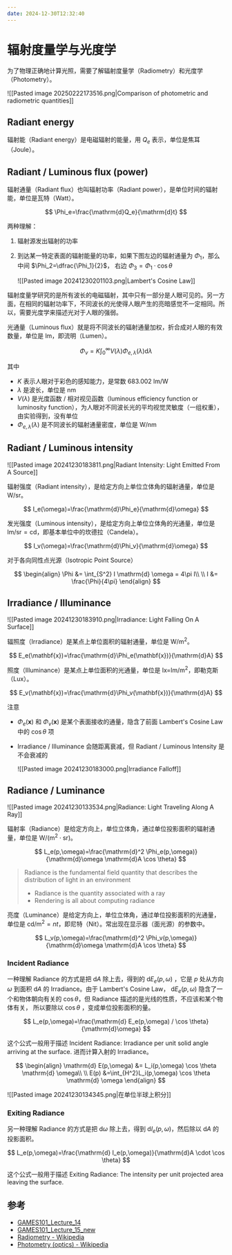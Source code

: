 ```yaml
---
date: 2024-12-30T12:32:40
---
```


# 辐射度量学与光度学

为了物理正确地计算光照，需要了解辐射度量学（Radiometry）和光度学（Photometry）。

![[Pasted image 20250222173516.png|Comparison of photometric and radiometric quantities]]

## Radiant energy

辐射能（Radiant energy）是电磁辐射的能量，用 $Q_e$ 表示，单位是焦耳（Joule）。

## Radiant / Luminous flux (power)

辐射通量（Radiant flux）也叫辐射功率（Radiant power），是单位时间的辐射能，单位是瓦特（Watt）。

$$
\Phi_e=\frac{\mathrm{d}Q_e}{\mathrm{d}t}
$$

两种理解：

1. 辐射源发出辐射的功率
2. 到达某一特定表面的辐射能量的功率，如果下图左边的辐射通量为 $\Phi_1$，那么中间 $\Phi_2=\dfrac{\Phi_1}{2}$， 右边 $\Phi_3 = \Phi_1 \cdot \cos \theta$

    ![[Pasted image 20241230201103.png|Lambert's Cosine Law]]

辐射度量学研究的是所有波长的电磁辐射，其中只有一部分是人眼可见的。另一方面，在相同的辐射功率下，不同波长的光使得人眼产生的亮暗感觉不一定相同。所以，需要光度学来描述光对于人眼的强弱。

光通量（Luminous flux）就是将不同波长的辐射通量加权，折合成对人眼的有效数量，单位是 $\text{lm}$，即流明（Lumen）。

$$
\Phi_v= K \int_0^\infty V(\lambda) \Phi_{e,\lambda}(\lambda) \mathrm{d}\lambda
$$

其中

- $K$ 表示人眼对于彩色的感知能力，是常数 $683.002 \ \text{lm/W}$
- $\lambda$ 是波长，单位是 $\text{nm}$
- $V(\lambda)$ 是光度函数 / 相对视见函数（luminous efficiency function or luminosity function），为人眼对不同波长光的平均视觉灵敏度（一组权重），由实验得到，没有单位
- $\Phi_{e,\lambda}(\lambda)$ 是不同波长的辐射通量密度，单位是 $\text{W/nm}$

## Radiant / Luminous intensity

![[Pasted image 20241230183811.png|Radiant Intensity: Light Emitted From A Source]]

辐射强度（Radiant intensity），是给定方向上单位立体角的辐射通量，单位是 $\text{W/sr}$。

$$
I_e(\omega)=\frac{\mathrm{d}\Phi_e}{\mathrm{d}\omega}
$$

发光强度（Luminous intensity），是给定方向上单位立体角的光通量，单位是 $\text{lm/sr}=\text{cd}$，即基本单位中的坎德拉（Candela）。

$$
I_v(\omega)=\frac{\mathrm{d}\Phi_v}{\mathrm{d}\omega}
$$

对于各向同性点光源（Isotropic Point Source）

$$
\begin{align}
\Phi &= \int_{S^2} I \mathrm{d} \omega = 4\pi I\\
\\
I &= \frac{\Phi}{4\pi}
\end{align}
$$

## Irradiance / Illuminance

![[Pasted image 20241230183910.png|Irradiance: Light Falling On A Surface]]

辐照度（Irradiance）是某点上单位面积的辐射通量，单位是 $\text{W/}\text{m}^2$。

$$
E_e(\mathbf{x})=\frac{\mathrm{d}\Phi_e(\mathbf{x})}{\mathrm{d}A}
$$

照度（Illuminance）是某点上单位面积的光通量，单位是 $\text{lx=lm/}\text{m}^2$，即勒克斯（Lux）。

$$
E_v(\mathbf{x})=\frac{\mathrm{d}\Phi_v(\mathbf{x})}{\mathrm{d}A}
$$

注意

 - $\Phi_e(\mathbf{x})$ 和 $\Phi_v(\mathbf{x})$ 是某个表面接收的通量，隐含了前面 Lambert's Cosine Law 中的 $\cos \theta$ 项
 - Irradiance / Illuminance 会随距离衰减，但 Radiant / Luminous Intensity 是不会衰减的

     ![[Pasted image 20241230183000.png|Irradiance Falloff]]

## Radiance / Luminance

![[Pasted image 20241230133534.png|Radiance: Light Traveling Along A Ray]]

辐射率（Radiance）是给定方向上，单位立体角，通过单位投影面积的辐射通量，单位是 $\text{W/}(\text{m}^2 \cdot \text{sr})$。

$$
L_e(p,\omega)=\frac{\mathrm{d}^2 \Phi_e(p,\omega)}{\mathrm{d}\omega \mathrm{d}A \cos \theta}
$$

> Radiance is the fundamental field quantity that describes the distribution of light in an environment
>
> - Radiance is the quantity associated with a ray
> - Rendering is all about computing radiance

亮度（Luminance）是给定方向上，单位立体角，通过单位投影面积的光通量，单位是 $\text{cd/}\text{m}^2=nt$，即尼特（Nit）。常出现在显示器（面光源）的参数中。

$$
L_v(p,\omega)=\frac{\mathrm{d}^2 \Phi_v(p,\omega)}{\mathrm{d}\omega \mathrm{d}A \cos \theta}
$$

### Incident Radiance

一种理解 Radiance 的方式是把 $\mathrm{d}A$ 除上去，得到的 $\mathrm{d} E_e(p,\omega)$ ，它是 $p$ 处从方向 $\omega$ 到面积 $\mathrm{d}A$ 的 Irradiance。由于 Lambert's Cosine Law， $\mathrm{d}E_e(p,\omega)$ 隐含了一个和物体朝向有关的 $\cos \theta$，但 Radiance 描述的是光线的性质，不应该和某个物体有关， 所以要除以 $\cos \theta$ ，变成单位投影面积的量。

$$
L_e(p,\omega)=\frac{\mathrm{d} E_e(p,\omega) / \cos \theta}{\mathrm{d}\omega}
$$

这个公式一般用于描述 Incident Radiance: Irradiance per unit solid angle arriving at the surface. 进而计算入射的 Irradiance。

$$
\begin{align}
\mathrm{d} E(p,\omega) &= L_i(p,\omega) \cos \theta \mathrm{d} \omega\\
\\
E(p) &=\int_{H^2}L_i(p,\omega) \cos \theta \mathrm{d} \omega
\end{align}
$$

![[Pasted image 20241230134345.png|在单位半球上积分]]

### Exiting Radiance

另一种理解 Radiance 的方式是把 $\mathrm{d}\omega$ 除上去，得到 $\mathrm{d}I_e(p,\omega)$，然后除以 $\mathrm{d}A$ 的投影面积。

$$
L_e(p,\omega)=\frac{\mathrm{d} I_e(p,\omega)}{\mathrm{d}A \cdot \cos \theta}
$$

这个公式一般用于描述 Exiting Radiance: The intensity per unit projected area leaving the surface.

## 参考

- [GAMES101_Lecture_14](https://sites.cs.ucsb.edu/~lingqi/teaching/resources/GAMES101_Lecture_14.pdf)
- [GAMES101_Lecture_15_new](https://sites.cs.ucsb.edu/~lingqi/teaching/resources/GAMES101_Lecture_15.pdf)
- [Radiometry - Wikipedia](https://en.wikipedia.org/wiki/Radiometry)
- [Photometry (optics) - Wikipedia](https://en.wikipedia.org/wiki/Photometry_\(optics\))
